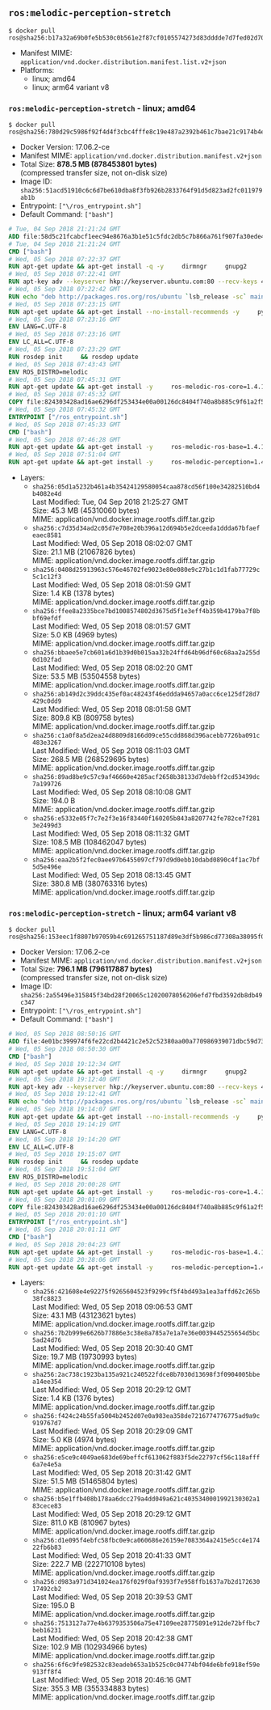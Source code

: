 ## `ros:melodic-perception-stretch`

```console
$ docker pull ros@sha256:b17a32a69b0fe5b530c0b561e2f87cf0105574273d83dddde7d7fed02d705caf
```

-	Manifest MIME: `application/vnd.docker.distribution.manifest.list.v2+json`
-	Platforms:
	-	linux; amd64
	-	linux; arm64 variant v8

### `ros:melodic-perception-stretch` - linux; amd64

```console
$ docker pull ros@sha256:780d29c5986f92f4d4f3cbc4fffe8c19e487a2392b461c7bae21c9174b4e5479
```

-	Docker Version: 17.06.2-ce
-	Manifest MIME: `application/vnd.docker.distribution.manifest.v2+json`
-	Total Size: **878.5 MB (878453801 bytes)**  
	(compressed transfer size, not on-disk size)
-	Image ID: `sha256:51acd51910c6c6d7be610dba8f3fb926b2833764f91d5d823ad2fc011979ab1b`
-	Entrypoint: `["\/ros_entrypoint.sh"]`
-	Default Command: `["bash"]`

```dockerfile
# Tue, 04 Sep 2018 21:21:24 GMT
ADD file:58d5c21fcabcf1eec94e8676a3b1e51c5fdc2db5c7b866a761f907fa30ede4d8 in / 
# Tue, 04 Sep 2018 21:21:24 GMT
CMD ["bash"]
# Wed, 05 Sep 2018 07:22:37 GMT
RUN apt-get update && apt-get install -q -y     dirmngr     gnupg2     lsb-release     && rm -rf /var/lib/apt/lists/*
# Wed, 05 Sep 2018 07:22:41 GMT
RUN apt-key adv --keyserver hkp://keyserver.ubuntu.com:80 --recv-keys 421C365BD9FF1F717815A3895523BAEEB01FA116
# Wed, 05 Sep 2018 07:22:42 GMT
RUN echo "deb http://packages.ros.org/ros/ubuntu `lsb_release -sc` main" > /etc/apt/sources.list.d/ros-latest.list
# Wed, 05 Sep 2018 07:23:15 GMT
RUN apt-get update && apt-get install --no-install-recommends -y     python-rosdep     python-rosinstall     python-vcstools     && rm -rf /var/lib/apt/lists/*
# Wed, 05 Sep 2018 07:23:16 GMT
ENV LANG=C.UTF-8
# Wed, 05 Sep 2018 07:23:16 GMT
ENV LC_ALL=C.UTF-8
# Wed, 05 Sep 2018 07:23:29 GMT
RUN rosdep init     && rosdep update
# Wed, 05 Sep 2018 07:43:43 GMT
ENV ROS_DISTRO=melodic
# Wed, 05 Sep 2018 07:45:31 GMT
RUN apt-get update && apt-get install -y     ros-melodic-ros-core=1.4.1-0*     && rm -rf /var/lib/apt/lists/*
# Wed, 05 Sep 2018 07:45:32 GMT
COPY file:824303428ad16ae6296df253434e00a00126dc8404f740a8b885c9f61a2f5fcb in / 
# Wed, 05 Sep 2018 07:45:32 GMT
ENTRYPOINT ["/ros_entrypoint.sh"]
# Wed, 05 Sep 2018 07:45:33 GMT
CMD ["bash"]
# Wed, 05 Sep 2018 07:46:28 GMT
RUN apt-get update && apt-get install -y     ros-melodic-ros-base=1.4.1-0*     && rm -rf /var/lib/apt/lists/*
# Wed, 05 Sep 2018 07:51:04 GMT
RUN apt-get update && apt-get install -y     ros-melodic-perception=1.4.1-0*     && rm -rf /var/lib/apt/lists/*
```

-	Layers:
	-	`sha256:05d1a5232b461a4b35424129580054caa878cd56f100e34282510bd4b4082e4d`  
		Last Modified: Tue, 04 Sep 2018 21:25:27 GMT  
		Size: 45.3 MB (45310060 bytes)  
		MIME: application/vnd.docker.image.rootfs.diff.tar.gzip
	-	`sha256:c7d35d34ad2c05d7e708e20b396a12d694b5e2dceeda1ddda67bfaefeaec8581`  
		Last Modified: Wed, 05 Sep 2018 08:02:07 GMT  
		Size: 21.1 MB (21067826 bytes)  
		MIME: application/vnd.docker.image.rootfs.diff.tar.gzip
	-	`sha256:0408d25913963c576e46702fe9023e80e080e9c27b1c1d1fab77729c5c1c12f3`  
		Last Modified: Wed, 05 Sep 2018 08:01:59 GMT  
		Size: 1.4 KB (1378 bytes)  
		MIME: application/vnd.docker.image.rootfs.diff.tar.gzip
	-	`sha256:ffee8a2335bce7bd1008574802d3675d5f1e3eff4b359b4179ba7f8bbf69efdf`  
		Last Modified: Wed, 05 Sep 2018 08:01:57 GMT  
		Size: 5.0 KB (4969 bytes)  
		MIME: application/vnd.docker.image.rootfs.diff.tar.gzip
	-	`sha256:bbaee5e7cb601a6d1b39d0b015aa32b24ffd64b96df60c68aa2a255d0d102fad`  
		Last Modified: Wed, 05 Sep 2018 08:02:20 GMT  
		Size: 53.5 MB (53504558 bytes)  
		MIME: application/vnd.docker.image.rootfs.diff.tar.gzip
	-	`sha256:ab149d2c39ddc435ef0ac48243f46eddda94657a0acc6ce125df28d7429c0dd9`  
		Last Modified: Wed, 05 Sep 2018 08:01:58 GMT  
		Size: 809.8 KB (809758 bytes)  
		MIME: application/vnd.docker.image.rootfs.diff.tar.gzip
	-	`sha256:c1a0f8a5d2ea24d8809d8166d09ce55cdd868d396acebb7726ba091c483e3267`  
		Last Modified: Wed, 05 Sep 2018 08:11:03 GMT  
		Size: 268.5 MB (268529695 bytes)  
		MIME: application/vnd.docker.image.rootfs.diff.tar.gzip
	-	`sha256:89ad8be9c57c9af46660e4285acf2658b38133d7debbff2cd53439dc7a199726`  
		Last Modified: Wed, 05 Sep 2018 08:10:08 GMT  
		Size: 194.0 B  
		MIME: application/vnd.docker.image.rootfs.diff.tar.gzip
	-	`sha256:e5332e05f7c7e2f3e16f83440f160205b843a8207742fe782ce7f2813e2499d3`  
		Last Modified: Wed, 05 Sep 2018 08:11:32 GMT  
		Size: 108.5 MB (108462047 bytes)  
		MIME: application/vnd.docker.image.rootfs.diff.tar.gzip
	-	`sha256:eaa2b5f2fec0aee97b6455097cf797d9d0ebb10dabd0890c4f1ac7bf5d5e496e`  
		Last Modified: Wed, 05 Sep 2018 08:13:45 GMT  
		Size: 380.8 MB (380763316 bytes)  
		MIME: application/vnd.docker.image.rootfs.diff.tar.gzip

### `ros:melodic-perception-stretch` - linux; arm64 variant v8

```console
$ docker pull ros@sha256:153eec1f8807b97059b4c691265751187d89e3df5b986cd77308a38095f08af2
```

-	Docker Version: 17.06.2-ce
-	Manifest MIME: `application/vnd.docker.distribution.manifest.v2+json`
-	Total Size: **796.1 MB (796117887 bytes)**  
	(compressed transfer size, not on-disk size)
-	Image ID: `sha256:2a55496e315845f34bd28f20065c12020078056206efd7fbd3592db8db49c347`
-	Entrypoint: `["\/ros_entrypoint.sh"]`
-	Default Command: `["bash"]`

```dockerfile
# Wed, 05 Sep 2018 08:50:16 GMT
ADD file:4e01bc399974f6fe22cd2b4421c2e52c52380aa00a770986939071dbc59d734e in / 
# Wed, 05 Sep 2018 08:50:30 GMT
CMD ["bash"]
# Wed, 05 Sep 2018 19:12:34 GMT
RUN apt-get update && apt-get install -q -y     dirmngr     gnupg2     lsb-release     && rm -rf /var/lib/apt/lists/*
# Wed, 05 Sep 2018 19:12:40 GMT
RUN apt-key adv --keyserver hkp://keyserver.ubuntu.com:80 --recv-keys 421C365BD9FF1F717815A3895523BAEEB01FA116
# Wed, 05 Sep 2018 19:12:41 GMT
RUN echo "deb http://packages.ros.org/ros/ubuntu `lsb_release -sc` main" > /etc/apt/sources.list.d/ros-latest.list
# Wed, 05 Sep 2018 19:14:07 GMT
RUN apt-get update && apt-get install --no-install-recommends -y     python-rosdep     python-rosinstall     python-vcstools     && rm -rf /var/lib/apt/lists/*
# Wed, 05 Sep 2018 19:14:19 GMT
ENV LANG=C.UTF-8
# Wed, 05 Sep 2018 19:14:20 GMT
ENV LC_ALL=C.UTF-8
# Wed, 05 Sep 2018 19:15:07 GMT
RUN rosdep init     && rosdep update
# Wed, 05 Sep 2018 19:51:04 GMT
ENV ROS_DISTRO=melodic
# Wed, 05 Sep 2018 20:00:28 GMT
RUN apt-get update && apt-get install -y     ros-melodic-ros-core=1.4.1-0*     && rm -rf /var/lib/apt/lists/*
# Wed, 05 Sep 2018 20:01:09 GMT
COPY file:824303428ad16ae6296df253434e00a00126dc8404f740a8b885c9f61a2f5fcb in / 
# Wed, 05 Sep 2018 20:01:10 GMT
ENTRYPOINT ["/ros_entrypoint.sh"]
# Wed, 05 Sep 2018 20:01:11 GMT
CMD ["bash"]
# Wed, 05 Sep 2018 20:04:23 GMT
RUN apt-get update && apt-get install -y     ros-melodic-ros-base=1.4.1-0*     && rm -rf /var/lib/apt/lists/*
# Wed, 05 Sep 2018 20:28:06 GMT
RUN apt-get update && apt-get install -y     ros-melodic-perception=1.4.1-0*     && rm -rf /var/lib/apt/lists/*
```

-	Layers:
	-	`sha256:421608e4e92275f9265604523f9299cf5f4bd493a1ea3affd62c265b38fc8823`  
		Last Modified: Wed, 05 Sep 2018 09:06:53 GMT  
		Size: 43.1 MB (43123621 bytes)  
		MIME: application/vnd.docker.image.rootfs.diff.tar.gzip
	-	`sha256:7b2b999e6626b77886e3c38e8a785a7e1a7e36e0039445255654d5bc5ad24d76`  
		Last Modified: Wed, 05 Sep 2018 20:30:40 GMT  
		Size: 19.7 MB (19730993 bytes)  
		MIME: application/vnd.docker.image.rootfs.diff.tar.gzip
	-	`sha256:2ac738c1923ba135a921c240522fdce8b7030d13698f3f0904005bbea14ee354`  
		Last Modified: Wed, 05 Sep 2018 20:29:12 GMT  
		Size: 1.4 KB (1376 bytes)  
		MIME: application/vnd.docker.image.rootfs.diff.tar.gzip
	-	`sha256:f424c24b55fa5004b2452d07e0a983ea358de7216774776775ad9a9c919767d7`  
		Last Modified: Wed, 05 Sep 2018 20:29:09 GMT  
		Size: 5.0 KB (4974 bytes)  
		MIME: application/vnd.docker.image.rootfs.diff.tar.gzip
	-	`sha256:e5ce9c4049ae683de69beffcf613062f883f5de22797cf56c118afff6a7e4e5a`  
		Last Modified: Wed, 05 Sep 2018 20:31:42 GMT  
		Size: 51.5 MB (51465804 bytes)  
		MIME: application/vnd.docker.image.rootfs.diff.tar.gzip
	-	`sha256:b5e1ffb408b178aa6dcc279a4dd049a621c4035340001992130302a183cece83`  
		Last Modified: Wed, 05 Sep 2018 20:29:12 GMT  
		Size: 811.0 KB (810967 bytes)  
		MIME: application/vnd.docker.image.rootfs.diff.tar.gzip
	-	`sha256:d1e095f4ebfc58fbc0e9ca060686e26159e7083364a2415e5cc4e17422fb6b83`  
		Last Modified: Wed, 05 Sep 2018 20:41:33 GMT  
		Size: 222.7 MB (222710108 bytes)  
		MIME: application/vnd.docker.image.rootfs.diff.tar.gzip
	-	`sha256:d983a971d341024ea176f029f0af9393f7e958ffb1637a7b2d17263017492cb2`  
		Last Modified: Wed, 05 Sep 2018 20:39:53 GMT  
		Size: 195.0 B  
		MIME: application/vnd.docker.image.rootfs.diff.tar.gzip
	-	`sha256:7513127a77e4b6379353506a75e47109ee28775891e912de72bffbc7beb16231`  
		Last Modified: Wed, 05 Sep 2018 20:42:38 GMT  
		Size: 102.9 MB (102934966 bytes)  
		MIME: application/vnd.docker.image.rootfs.diff.tar.gzip
	-	`sha256:6f6c9fe982532c83eadeb653a1b525c0c04774bf04de6bfe918ef59e913ff8f4`  
		Last Modified: Wed, 05 Sep 2018 20:46:16 GMT  
		Size: 355.3 MB (355334883 bytes)  
		MIME: application/vnd.docker.image.rootfs.diff.tar.gzip
